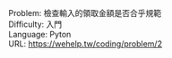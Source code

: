 Problem: 檢查輸入的領取金額是否合乎規範  
Difficulty: 入門  
Language: Pyton  
URL: https://wehelp.tw/coding/problem/2
